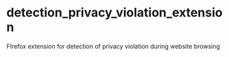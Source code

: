 # detection_privacy_violation_extension
FIrefox extension for detection of privacy violation during website browsing
